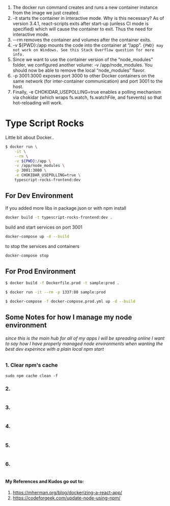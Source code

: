 1. The docker run command creates and runs a new container instance from the image we just created.
2. -it starts the container in interactive mode. Why is this necessary? As of version 3.4.1, react-scripts exits after start-up (unless CI mode is specified) which will cause the container to exit. Thus the need for interactive mode.
3. --rm removes the container and volumes after the container exits.
4. -v ${PWD}:/app mounts the code into the container at “/app”.
`{PWD} may not work on Windows. See this Stack Overflow question for more info.`
5. Since we want to use the container version of the “node_modules” folder, we configured another volume: -v /app/node_modules. You should now be able to remove the local “node_modules” flavor.
6. -p 3001:3000 exposes port 3000 to other Docker containers on the same network (for inter-container communication) and port 3001 to the host.
7. Finally, -e CHOKIDAR_USEPOLLING=true enables a polling mechanism via chokidar (which wraps fs.watch, fs.watchFile, and fsevents) so that hot-reloading will work.

# Type Script Rocks #
Little bit about Docker..
```bash
$ docker run \
    -it \
    --rm \
    -v ${PWD}:/app \
    -v /app/node_modules \
    -p 3001:3000 \
    -e CHOKIDAR_USEPOLLING=true \
    typescript-rocks-frontend:dev
```


## For Dev Environment ##
If you added more libs in package.json or with npm install
``` bash
docker build -t typescript-rocks-frontend:dev .
```
build and start services on port 3001
```bash
docker-compose up -d --build
```
to stop the services and containers
```bash 
docker-compose stop
```


## For Prod Environment ##
``` bash
$ docker build -f Dockerfile.prod -t sample:prod .
```

``` bash
$ docker run -it --rm -p 1337:80 sample:prod
```

``` bash
$ docker-compose -f docker-compose.prod.yml up -d --build
```


## Some Notes for how I manage my node environment ##

###### since this is the main hub for all of my apps I will be spreading online I want to say how I have properly managed node environments when wanting the best dev experince with a plain local npm start ######

### 1. Clear npm's cache ###
```node
sudo npm cache clean -f
```
### 2. ###
```node
```
### 3. ###
```node
```
### 4. ###
```node
```
### 5. ###
```node
```
### 6. ###
```node
```

#### My References and Kudos go out to: ####
1. https://mherman.org/blog/dockerizing-a-react-app/
2. https://codeforgeek.com/update-node-using-npm/
